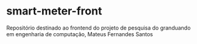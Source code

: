 # smart-meter-front
Repositório destinado ao frontend do projeto de pesquisa do granduando em engenharia de computação, Mateus Fernandes Santos
